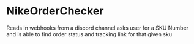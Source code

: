 # NikeOrderChecker

Reads in webhooks from a discord channel
asks user for a SKU Number 
and is able to find order status and tracking link for that given sku
